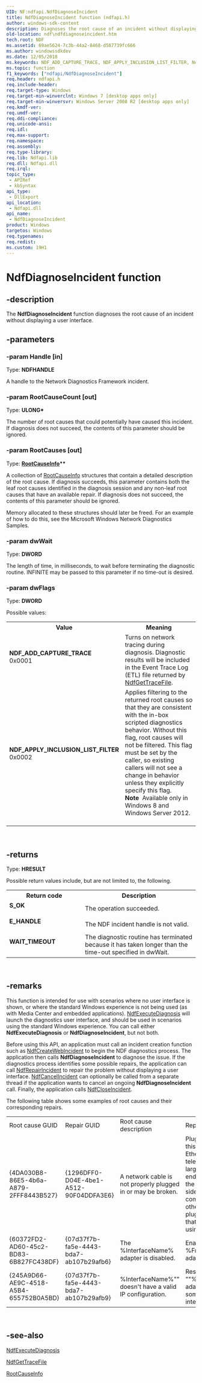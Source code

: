 ```yaml
---
UID: NF:ndfapi.NdfDiagnoseIncident
title: NdfDiagnoseIncident function (ndfapi.h)
author: windows-sdk-content
description: Diagnoses the root cause of an incident without displaying a user interface.
old-location: ndf\ndfdiagnoseincident.htm
tech.root: NDF
ms.assetid: 69ae5624-7c3b-44a2-8468-d587739fc666
ms.author: windowssdkdev
ms.date: 12/05/2018
ms.keywords: NDF_ADD_CAPTURE_TRACE, NDF_APPLY_INCLUSION_LIST_FILTER, NdfDiagnoseIncident, NdfDiagnoseIncident function [NDF], ndf.ndfdiagnoseincident, ndfapi/NdfDiagnoseIncident
ms.topic: function
f1_keywords: ["ndfapi/NdfDiagnoseIncident"]
req.header: ndfapi.h
req.include-header: 
req.target-type: Windows
req.target-min-winverclnt: Windows 7 [desktop apps only]
req.target-min-winversvr: Windows Server 2008 R2 [desktop apps only]
req.kmdf-ver: 
req.umdf-ver: 
req.ddi-compliance: 
req.unicode-ansi: 
req.idl: 
req.max-support: 
req.namespace: 
req.assembly: 
req.type-library: 
req.lib: Ndfapi.lib
req.dll: Ndfapi.dll
req.irql: 
topic_type:
 - APIRef
 - kbSyntax
api_type:
 - DllExport
api_location:
 - Ndfapi.dll
api_name:
 - NdfDiagnoseIncident
product: Windows
targetos: Windows
req.typenames: 
req.redist: 
ms.custom: 19H1
---
```


# NdfDiagnoseIncident function


## -description


The <b>NdfDiagnoseIncident</b> function diagnoses the root cause of an incident  without displaying a user interface.


## -parameters




### -param Handle [in]

Type: <b>NDFHANDLE</b>

A handle to the Network Diagnostics Framework incident.


### -param RootCauseCount [out]

Type: <b>ULONG*</b>

The number of root causes that could potentially have caused this incident. If diagnosis does not succeed, the contents of this parameter should be ignored.


### -param RootCauses [out]

Type: <b><a href="https://docs.microsoft.com/windows/desktop/api/ndattrib/ns-ndattrib-tagrootcauseinfo">RootCauseInfo</a>**</b>

A collection of <a href="https://docs.microsoft.com/windows/desktop/api/ndattrib/ns-ndattrib-tagrootcauseinfo">RootCauseInfo</a> structures that contain a detailed description of the root cause. If diagnosis succeeds, this parameter contains both the leaf root causes identified in the diagnosis session and any non-leaf root causes that have an available repair. If diagnosis does not succeed, the contents of this parameter should be ignored.

Memory allocated to these structures should later be freed.  For an example of how to do this, see the Microsoft Windows Network Diagnostics Samples.


### -param dwWait

Type: <b>DWORD</b>

The length of time, in milliseconds, to wait before terminating the diagnostic routine. INFINITE may be passed to this parameter if no time-out is desired.


### -param dwFlags

Type: <b>DWORD</b>

Possible values:

<table>
<tr>
<th>Value</th>
<th>Meaning</th>
</tr>
<tr>
<td width="40%"><a id="NDF_ADD_CAPTURE_TRACE"></a><a id="ndf_add_capture_trace"></a><dl>
<dt><b>NDF_ADD_CAPTURE_TRACE</b></dt>
<dt>0x0001</dt>
</dl>
</td>
<td width="60%">
Turns on network tracing during diagnosis. Diagnostic results will be included in the Event Trace Log (ETL) file returned by <a href="https://docs.microsoft.com/windows/desktop/api/ndfapi/nf-ndfapi-ndfgettracefile">NdfGetTraceFile</a>.

</td>
</tr>
<tr>
<td width="40%"><a id="NDF_APPLY_INCLUSION_LIST_FILTER_"></a><a id="ndf_apply_inclusion_list_filter_"></a><dl>
<dt><b>NDF_APPLY_INCLUSION_LIST_FILTER </b></dt>
<dt>0x0002</dt>
</dl>
</td>
<td width="60%">
Applies filtering to the returned root causes so that they are consistent with the in-box scripted diagnostics behavior. Without this flag, root causes will not be filtered. This flag must be set by the caller, so existing callers will not see a change in behavior unless they explicitly specify this flag.

<div class="alert"><b>Note</b>  Available only in Windows 8 and Windows Server 2012.</div>
<div> </div>
</td>
</tr>
</table>
 


## -returns



Type: <b>HRESULT</b>

Possible return values include, but are not limited to, the following.

<table>
<tr>
<th>Return code</th>
<th>Description</th>
</tr>
<tr>
<td width="40%">
<dl>
<dt><b>S_OK</b></dt>
</dl>
</td>
<td width="60%">
The operation succeeded.

</td>
</tr>
<tr>
<td width="40%">
<dl>
<dt><b>E_HANDLE</b></dt>
</dl>
</td>
<td width="60%">
The NDF incident handle is not valid.

</td>
</tr>
<tr>
<td width="40%">
<dl>
<dt><b>WAIT_TIMEOUT</b></dt>
</dl>
</td>
<td width="60%">
The diagnostic routine has terminated because it has taken longer than the time-out specified in dwWait.

</td>
</tr>
</table>
 




## -remarks



This function is intended for use with scenarios where no user interface is shown, or where the standard Windows experience is not being used (as with Media Center and  embedded applications). <a href="https://docs.microsoft.com/windows/desktop/api/ndfapi/nf-ndfapi-ndfexecutediagnosis">NdfExecuteDiagnosis</a> will launch the diagnostics user interface, and should be used in scenarios using the standard Windows experience. You can call either <b>NdfExecuteDiagnosis</b> or <b>NdfDiagnoseIncident</b>, but not both.

Before using this API, an application must call an incident creation function such as <a href="https://docs.microsoft.com/windows/desktop/api/ndfapi/nf-ndfapi-ndfcreatewebincident">NdfCreateWebIncident</a> to begin the NDF diagnostics process. The application then calls <b>NdfDiagnoseIncident</b> to diagnose the issue. If the diagnostics process identifies some possible repairs, the application can call <a href="https://docs.microsoft.com/windows/desktop/api/ndfapi/nf-ndfapi-ndfrepairincident">NdfRepairIncident</a> to repair the problem without displaying a user interface. <a href="https://docs.microsoft.com/windows/desktop/api/ndfapi/nf-ndfapi-ndfcancelincident">NdfCancelIncident</a> can optionally be called from a separate thread if the application wants to cancel an ongoing <b>NdfDiagnoseIncident</b> call. Finally, the application calls <a href="https://docs.microsoft.com/windows/desktop/api/ndfapi/nf-ndfapi-ndfcloseincident">NdfCloseIncident</a>.

The following table shows some examples of root causes and their corresponding repairs.<table>
<tr>
<td>Root cause  GUID</td>
<td>Repair GUID</td>
<td>Root cause description</td>
<td>Repair description</td>
</tr>
<tr>
<td>{4DA030B8-86E5-4b6a-A879-2FFF8443B527}</td>
<td>{1296DFF0-D04E-4be1-A512-90F04DDFA3E6}</td>
<td>A network cable is not properly plugged in or may be broken.</td>
<td>Plug an Ethernet cable into this computer.\nAn Ethernet cable looks like a telephone cable but with larger connectors on the ends. Plug this cable into the opening on the back or side of the computer.\nMake sure the other end of the cable is plugged into the router. If that does not help, try using a different cable.</td>
</tr>
<tr>
<td>{60372FD2-AD60-45c2-BD83-6B827FC438DF}</td>
<td>{07d37f7b-fa5e-4443-bda7-ab107b29afb6}</td>
<td>The %InterfaceName% adapter is disabled.</td>
<td>Enable the %FriendlyInterfaceName% adapter.</td>
</tr>
<tr>
<td>{245A9D66-AE9C-4518-A5B4-655752B0A5BD}</td>
<td>{07d37f7b-fa5e-4443-bda7-ab107b29afb9}</td>
<td>%InterfaceName%"" doesn't have a valid IP configuration.</td>
<td>Reset the ""%InterfaceName%"" adapter.\nThis can sometimes resolve an intermittent problem.</td>
</tr>
</table>
 








## -see-also




<a href="https://docs.microsoft.com/windows/desktop/api/ndfapi/nf-ndfapi-ndfexecutediagnosis">NdfExecuteDiagnosis</a>



<a href="https://docs.microsoft.com/windows/desktop/api/ndfapi/nf-ndfapi-ndfgettracefile">NdfGetTraceFile</a>



<a href="https://docs.microsoft.com/windows/desktop/api/ndattrib/ns-ndattrib-tagrootcauseinfo">RootCauseInfo</a>
 

 

